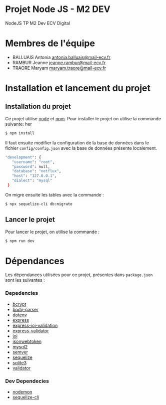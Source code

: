 # Projet Node JS - M2 DEV
NodeJS TP M2 Dev ECV Digital

# Membres de l'équipe
- BALLUAIS Antonia antonia.balluais@mail-ecv.fr
- RAMBUR Jeanne jeanne.rambur@mail-ecv.fr
- TRAORE Maryam maryam.traore@mail-ecv.fr

# Installation et lancement du projet

## Installation du projet

Ce projet utilise [node](http://nodejs.org) et [npm](https://npmjs.com). Pour installer le projet on utilise la commande suivante:
her
```sh
$ npm install
```
Il faut ensuite modifier la configuration de la base de données dans le fichier `config/config.json` avec la base de données présente localement.
 ```sh
"development": {
    "username": "root",
    "password": null,
    "database": "netflux",
    "host": "127.0.0.1",
    "dialect": "mysql"
  }
```
On migre ensuite les tables avec la commande :
```sh
$ npx sequelize-cli db:migrate
```

## Lancer le projet

Pour lancer le projet, on utilise la commande :
```sh
$ npm run dev
```

# Dépendances

Les dépendances utilisées pour ce projet, présentes dans `package.json` sont les suivantes :

### Depedencies
- [bcrypt](https://www.npmjs.com/package/bcrypt)
- [body-parser](https://www.npmjs.com/package/body-parser)
- [dotenv](https://www.npmjs.com/package/dotenv)
- [express](https://www.npmjs.com/package/express)
- [express-joi-validation](https://www.npmjs.com/package/express-joi-validation)
- [express-validator](https://www.npmjs.com/package/express-validator)
- [joi](https://www.npmjs.com/package/joi)
- [jsonwebtoken](https://www.npmjs.com/package/jsonwebtoken)
- [mysql2](https://www.npmjs.com/package/mysql2)
- [semver](https://www.npmjs.com/package/semver)
- [sequelize](https://www.npmjs.com/package/sequelize)
- [sqlite3](https://www.npmjs.com/package/sqlite3)
- [validator](https://www.npmjs.com/package/validator)

### Dev Dependecies
- [nodemon](https://www.npmjs.com/package/nodemon)
- [sequelize-cli](https://www.npmjs.com/package/sequelize-cli)